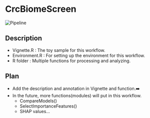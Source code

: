# CrcBiomeScreen

![Pipeline](https://github.com/user-attachments/assets/ac072299-afec-4c4f-93da-2c78887dabbd)

## Description
 * Vignette.R : The toy sample for this workflow.
 * Environment.R : For setting up the environment for this workflow.
 * R folder : Multiple functions for processing and analyzing.

## Plan
 * Add the description and annotation in Vignette and function.➡️
 * In the future, more functions(modules) will put in this workflow.
   * CompareModels()
   * SelectImportanceFeatures()
   * SHAP values...
